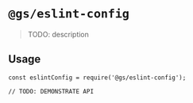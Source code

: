 # `@gs/eslint-config`

> TODO: description

## Usage

```
const eslintConfig = require('@gs/eslint-config');

// TODO: DEMONSTRATE API
```
